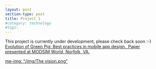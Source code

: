 ```yaml
---
layout: post
section-type: post
title: Project 1
#category: technology
#tags: 
---
```


This project is currently under development, please check back soon :-)
 <a href="http://www.modsimworld.org/papers/2018/MODSIM_2018_Paper_not_required_for_a_23.pdf">Evolution of Green Pig: Best practices in mobile app design.  Paper presented at MODSIM World, Norfolk, VA.

me-img: "/img/The vision.png"
